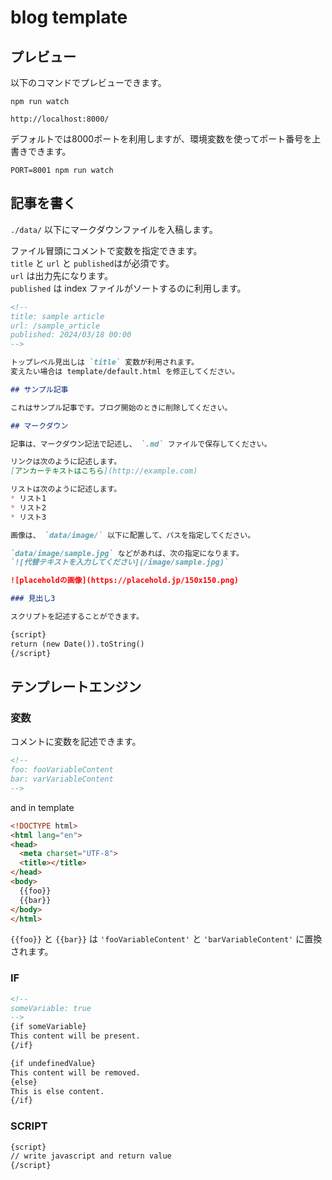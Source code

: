# blog template

## プレビュー

以下のコマンドでプレビューできます。

```
npm run watch
```

`http://localhost:8000/`

デフォルトでは8000ポートを利用しますが、環境変数を使ってポート番号を上書きできます。

```
PORT=8001 npm run watch
```

## 記事を書く

`./data/` 以下にマークダウンファイルを入稿します。

ファイル冒頭にコメントで変数を指定できます。  
`title` と `url` と `published`はが必須です。  
`url` は出力先になります。  
`published` は index ファイルがソートするのに利用します。

```markdown
<!--
title: sample article
url: /sample_article
published: 2024/03/18 00:00
-->

トップレベル見出しは `title` 変数が利用されます。  
変えたい場合は template/default.html を修正してください。

## サンプル記事

これはサンプル記事です。ブログ開始のときに削除してください。

## マークダウン

記事は、マークダウン記法で記述し、 `.md` ファイルで保存してください。

リンクは次のように記述します。  
[アンカーテキストはこちら](http://example.com)

リストは次のように記述します。
* リスト1
* リスト2
* リスト3

画像は、 `data/image/` 以下に配置して、パスを指定してください。

`data/image/sample.jpg` などがあれば、次の指定になります。  
`![代替テキストを入力してください](/image/sample.jpg)`

![placeholdの画像](https://placehold.jp/150x150.png)

### 見出し3

スクリプトを記述することができます。

{script}
return (new Date()).toString()
{/script}
```


## テンプレートエンジン

### 変数

コメントに変数を記述できます。

```markdown
<!--
foo: fooVariableContent
bar: varVariableContent
-->
```

and in template

```html
<!DOCTYPE html>
<html lang="en">
<head>
  <meta charset="UTF-8">
  <title></title>
</head>
<body>
  {{foo}}
  {{bar}}
</body>
</html>
```

`{{foo}}` と `{{bar}}` は `'fooVariableContent'` と `'barVariableContent'` に置換されます。

### IF

```markdown
<!--
someVariable: true
-->
{if someVariable}
This content will be present.
{/if}

{if undefinedValue}
This content will be removed.
{else}
This is else content.
{/if}
```

### SCRIPT

```markdown
{script}
// write javascript and return value
{/script}
```

